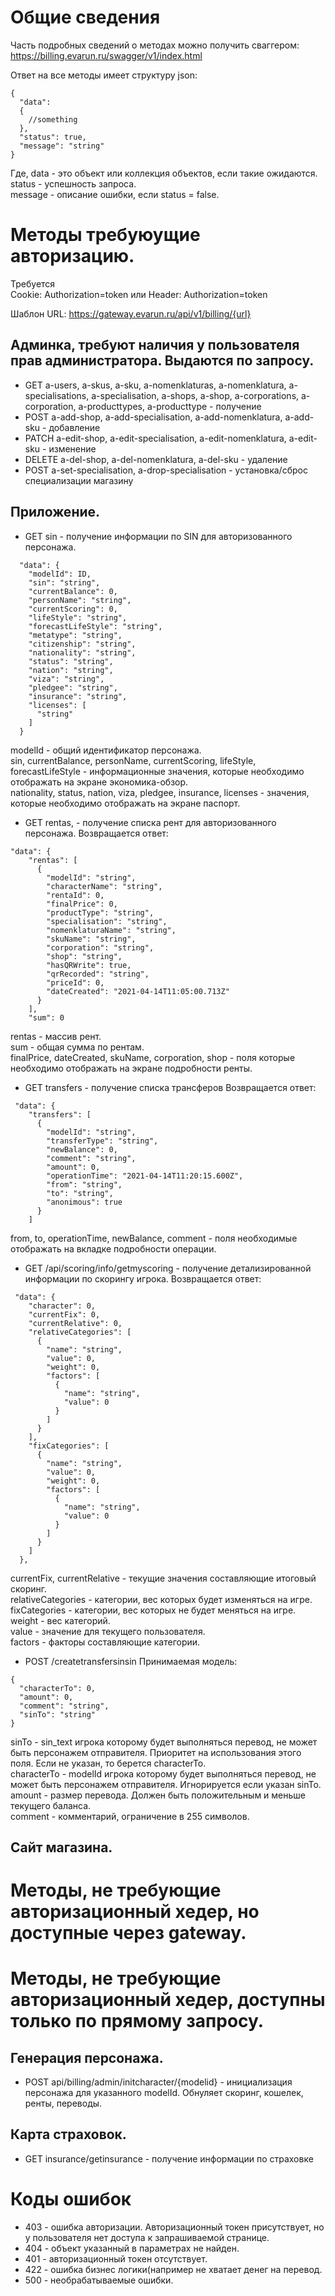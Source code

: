 # Общие сведения
Часть подробных сведений о методах можно получить сваггером:
https://billing.evarun.ru/swagger/v1/index.html

Ответ на все методы имеет структуру json:
```
{
  "data": 
  {
    //something
  },
  "status": true,
  "message": "string"
}
```
Где, data - это объект или коллекция объектов, если такие ожидаются.  
status - успешность запроса.  
message - описание ошибки, если status = false.  

# Методы требуюущие авторизацию.
Требуется  
Cookie: Authorization=token
или 
Header: Authorization=token

Шаблон URL: https://gateway.evarun.ru/api/v1/billing/{url}
## Админка, требуют наличия у пользователя прав администратора. Выдаются по запросу.
* GET a-users, a-skus, a-sku, a-nomenklaturas, a-nomenklatura, a-specialisations, a-specialisation, a-shops, a-shop, a-corporations, a-corporation, a-producttypes, a-producttype - получение 
* POST a-add-shop, a-add-specialisation, a-add-nomenklatura, a-add-sku - добавление 
* PATCH a-edit-shop, a-edit-specialisation, a-edit-nomenklatura, a-edit-sku - изменение 
* DELETE a-del-shop, a-del-nomenklatura, a-del-sku - удаление 
* POST a-set-specialisation, a-drop-specialisation - установка/сброс специализации магазину

## Приложение.

* GET sin - получение информации по SIN для авторизованного персонажа.
```
  "data": {
    "modelId": ID, 
    "sin": "string",
    "currentBalance": 0,
    "personName": "string",
    "currentScoring": 0,
    "lifeStyle": "string",
    "forecastLifeStyle": "string",
    "metatype": "string",
    "citizenship": "string",
    "nationality": "string",
    "status": "string",
    "nation": "string",
    "viza": "string",
    "pledgee": "string",
    "insurance": "string",
    "licenses": [
      "string"
    ]
  }
```
modelId - общий идентификатор персонажа.  
sin, currentBalance, personName, currentScoring, lifeStyle, forecastLifeStyle - информационные значения, которые необходимо отображать на экране экономика-обзор.  
nationality, status, nation, viza, pledgee, insurance, licenses - значения, которые необходимо отображать на экране паспорт.  

* GET rentas, - получение списка рент для авторизованного персонажа.
Возвращается ответ:
```
"data": {
    "rentas": [
      {
        "modelId": "string",
        "characterName": "string",
        "rentaId": 0,
        "finalPrice": 0,
        "productType": "string",
        "specialisation": "string",
        "nomenklaturaName": "string",
        "skuName": "string",
        "corporation": "string",
        "shop": "string",
        "hasQRWrite": true,
        "qrRecorded": "string",
        "priceId": 0,
        "dateCreated": "2021-04-14T11:05:00.713Z"
      }
    ],
    "sum": 0
```
rentas - массив рент.  
sum - общая сумма по рентам.  
finalPrice, dateCreated, skuName, corporation, shop - поля которые необходимо отображать на экране подробности ренты.  

* GET  transfers - получение списка трансферов
Возвращается ответ:
```
 "data": {
    "transfers": [
      {
        "modelId": "string",
        "transferType": "string",
        "newBalance": 0,
        "comment": "string",
        "amount": 0,
        "operationTime": "2021-04-14T11:20:15.600Z",
        "from": "string",
        "to": "string",
        "anonimous": true
      }
    ]
```
from, to, operationTime, newBalance, comment - поля необходимые отображать на вкладке подробности операции.  

* GET /api/scoring/info/getmyscoring - получение детализированной информации по скорингу игрока.
Возвращается ответ:
```
 "data": {
    "character": 0,
    "currentFix": 0,
    "currentRelative": 0,
    "relativeCategories": [
      {
        "name": "string",
        "value": 0,
        "weight": 0,
        "factors": [
          {
            "name": "string",
            "value": 0
          }
        ]
      }
    ],
    "fixCategories": [
      {
        "name": "string",
        "value": 0,
        "weight": 0,
        "factors": [
          {
            "name": "string",
            "value": 0
          }
        ]
      }
    ]
  },

```
currentFix, currentRelative - текущие значения составляющие итоговый скоринг.  
relativeCategories - категории, вес которых будет изменяться на игре.  
fixCategories - категории, вес которых не будет меняться на игре.  
weight - вес категорий.  
value - значение для текущего пользователя.  
factors - факторы составляющие категории.  

* POST /createtransfersinsin
Принимаемая модель:
```
{
  "characterTo": 0,
  "amount": 0,
  "comment": "string",
  "sinTo": "string"
}
```
sinTo - sin_text игрока которому будет выполняться перевод, не может быть персонажем отправителя. Приоритет на использования этого поля. Если не указан, то берется characterTo.  
characterTo - modelId игрока которому будет выполняться перевод, не может быть персонажем отправителя. Игнорируется если указан sinTo.  
amount - размер перевода. Должен быть положительным и меньше текущего баланса.  
comment - комментарий, ограничение в 255 символов.  

## Сайт магазина.

# Методы, не требующие авторизационный хедер, но доступные через gateway.

# Методы, не требующие авторизационный хедер, доступны только по прямому запросу.
## Генерация персонажа.
* POST api/billing/admin/initcharacter/{modelid} - инициализация персонажа для указанного modelId. Обнуляет скоринг, кошелек, ренты, переводы.
## Карта страховок.
* GET insurance/getinsurance - получение информации по страховке

# Коды ошибок
* 403 - ошибка авторизации. Авторизационный токен присутствует, но у пользователя нет доступа к запрашиваемой странице.  
* 404 - объект указанный в параметрах не найден.  
* 401 - авторизационный токен отсутствует.  
* 422 - ошибка бизнес логики(например не хватает денег на перевод.  
* 500 - необрабатываемые ошибки.  
